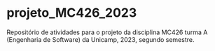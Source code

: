 # projeto_MC426_2023
Repositório de atividades para o projeto da disciplina MC426 turma A (Engenharia de Software) da Unicamp, 2023, segundo semestre.
